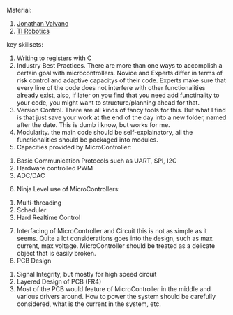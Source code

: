 Material:
1. [Jonathan Valvano](https://www.youtube.com/channel/UCVf1i0hXlLsXIrF7V1NWA0Q)
2. [TI Robotics](https://training.ti.com/ti-robotics-system-learning-kit)

key skillsets:
1. Writing to registers with C
2. Industry Best Practices. There are more than one ways to accomplish a certain goal with microcontrollers. Novice and Experts differ in terms of risk control and adaptive capacitys of their code. Experts make sure that every line of the code does not interfere with other functionalities already exist, also, if later on you find that you need add functinality to your code, you might want to structure/planning ahead for that.
3. Version Control. There are all kinds of fancy tools for this. But what I find is that just save your work at the end of the day into a new folder, named after the date. This is dumb i know, but works for me.
4. Modularity. the main code should be self-explainatory, all the functionalities should be packaged into modules.
5. Capacities provided by MicroController:
1) Basic Communication Protocols such as UART, SPI, I2C
2) Hardware controlled PWM
3) ADC/DAC
6. Ninja Level use of MicroControllers:
1) Multi-threading
2) Scheduler
3) Hard Realtime Control
7. Interfacing of MicroController and Circuit
this is not as simple as it seems. Quite a lot considerations goes into the design, such as max current, max voltage. MicroController should be treated as a delicate object that is easily broken.
8. PCB Design
1) Signal Integrity, but mostly for high speed circuit
2) Layered Design of PCB (FR4)
3) Most of the PCB would feature of MicroController in the middle and various drivers around. How to power the system should be carefully considered, what is the current in the system, etc.

